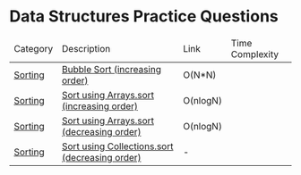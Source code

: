 

<html>
    <div>
        <h1>Data Structures Practice Questions</h1>
    </div>
    <table>
        <thead>
            <td>Category</td>
            <td>Description</td>
            <td>Link</td>
            <td>Time Complexity</td>
        </thead>
        <tr>
            <td><a href = "https://github.com/SaiEswar15/Data-Structures/tree/main/Sorting">Sorting</a></td>
            <td><a href = "https://github.com/SaiEswar15/Data-Structures/blob/main/Sorting/BubbleSort.java">Bubble Sort (increasing order)</a></td>
            <td>O(N*N)</td>
        </tr>
        <tr>
            <td><a href = "https://github.com/SaiEswar15/Data-Structures/tree/main/Sorting">Sorting</a></td>
            <td><a href = "https://github.com/SaiEswar15/Data-Structures/blob/main/Sorting/SortFunction.java">Sort using Arrays.sort (increasing order)</a></td>
            <td>O(nlogN)</td>
        </tr>
        <tr>
            <td><a href = "https://github.com/SaiEswar15/Data-Structures/tree/main/Sorting">Sorting</a></td>
            <td><a href = "https://github.com/SaiEswar15/Data-Structures/blob/main/Sorting/SortFunctionDecreasing.java">Sort using Arrays.sort (decreasing order)</a></td>
            <td>O(nlogN)</td>
        </tr>
        <tr>
            <td><a href = "https://github.com/SaiEswar15/Data-Structures/tree/main/Sorting">Sorting</a></td>
            <td><a href = "https://github.com/SaiEswar15/Data-Structures/blob/main/Sorting/SortFunctionCollections.java">Sort using Collections.sort (decreasing order)</a></td>
            <td>-</td>
        </tr>
    </table>
    

</html>
